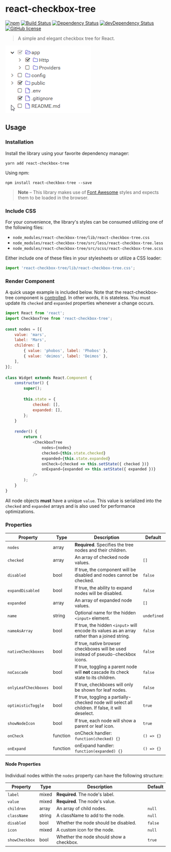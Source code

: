 # react-checkbox-tree

[![npm](https://img.shields.io/npm/v/react-checkbox-tree.svg?style=flat-square)](https://www.npmjs.com/package/react-checkbox-tree)
[![Build Status](https://img.shields.io/travis/jakezatecky/react-checkbox-tree/master.svg?style=flat-square)](https://travis-ci.org/jakezatecky/react-checkbox-tree)
[![Dependency Status](https://img.shields.io/david/jakezatecky/react-checkbox-tree.svg?style=flat-square)](https://david-dm.org/jakezatecky/react-checkbox-tree)
[![devDependency Status](https://david-dm.org/jakezatecky/react-checkbox-tree/dev-status.svg?style=flat-square)](https://david-dm.org/jakezatecky/react-checkbox-tree?type=dev)
[![GitHub license](https://img.shields.io/badge/license-MIT-blue.svg?style=flat-square)](https://raw.githubusercontent.com/jakezatecky/react-checkbox-tree/master/LICENSE.txt)

> A simple and elegant checkbox tree for React.

![Demo](demo.gif)

## Usage

### Installation

Install the library using your favorite dependency manager:

``` shell
yarn add react-checkbox-tree
```

Using npm:

```
npm install react-checkbox-tree --save
```

> **Note** &ndash; This library makes use of [Font Awesome](http://fontawesome.io/) styles and expects them to be loaded in the browser.


### Include CSS

For your convenience, the library's styles can be consumed utilizing one of the following files:

* `node_modules/react-checkbox-tree/lib/react-checkbox-tree.css`
* `node_modules/react-checkbox-tree/src/less/react-checkbox-tree.less`
* `node_modules/react-checkbox-tree/src/scss/react-checkbox-tree.scss`

Either include one of these files in your stylesheets or utilize a CSS loader:

``` javascript
import 'react-checkbox-tree/lib/react-checkbox-tree.css';
```


### Render Component

A quick usage example is included below. Note that the react-checkbox-tree component is [controlled](https://facebook.github.io/react/docs/forms.html#controlled-components). In other words, it is stateless. You must update its `checked` and `expanded` properties whenever a change occurs.

``` javascript
import React from 'react';
import CheckboxTree from 'react-checkbox-tree';

const nodes = [{
    value: 'mars',
    label: 'Mars',
    children: [
        { value: 'phobos', label: 'Phobos' },
        { value: 'deimos', label: 'Deimos' },
    ],
}];

class Widget extends React.Component {
    constructor() {
        super();

        this.state = {
            checked: [],
            expanded: [],
        };
    }

    render() {
        return (
            <CheckboxTree
                nodes={nodes}
                checked={this.state.checked}
                expanded={this.state.expanded}
                onCheck={checked => this.setState({ checked })}
                onExpand={expanded => this.setState({ expanded })}
            />
        );
    }
}
```

All node objects **must** have a unique `value`. This value is serialized into the `checked` and `expanded` arrays and is also used for performance optimizations.

### Properties

| Property             | Type     | Description                                                                                      | Default     |
| -------------------- | -------- | ------------------------------------------------------------------------------------------------ | ----------- |
| `nodes`              | array    | **Required**. Specifies the tree nodes and their children.                                       |             |
| `checked`            | array    | An array of checked node values.                                                                 | `[]`        |
| `disabled`           | bool     | If true, the component will be disabled and nodes cannot be checked.                             | `false`     |
| `expandDisabled`     | bool     | If true, the ability to expand nodes will be disabled.                                           | `false`     |
| `expanded`           | array    | An array of expanded node values.                                                                | `[]`        |
| `name`               | string   | Optional name for the hidden `<input>` element.                                                  | `undefined` |
| `nameAsArray`        | bool     | If true, the hidden `<input>` will encode its values as an array rather than a joined string.    | `false`     |
| `nativeCheckboxes`   | bool     | If true, native browser checkboxes will be used instead of pseudo-checkbox icons.                | `false`     |
| `noCascade`          | bool     | If true, toggling a parent node will **not** cascade its check state to its children.            | `false`     |
| `onlyLeafCheckboxes` | bool     | If true, checkboxes will only be shown for leaf nodes.                                           | `false`     |
| `optimisticToggle`   | bool     | If true, toggling a partially-checked node will select all children. If false, it will deselect. | `true`      |
| `showNodeIcon`       | bool     | If true, each node will show a parent or leaf icon.                                              | `true`      |
| `onCheck`            | function | onCheck handler: `function(checked) {}`                                                          | `() => {}`  |
| `onExpand`           | function | onExpand handler: `function(expanded) {}`                                                        | `() => {}`  |

#### Node Properties

Individual nodes within the `nodes` property can have the following structure:

| Property       | Type   | Description                              | Default |
| -------------- | ------ | ---------------------------------------- | ------- |
| `label`        | mixed  | **Required**. The node's label.          |         |
| `value`        | mixed  | **Required**. The node's value.          |         |
| `children`     | array  | An array of child nodes.                 | `null`  |
| `className`    | string | A className to add to the node.          | `null`  |
| `disabled`     | bool   | Whether the node should be disabled.     | `false` |
| `icon`         | mixed  | A custom icon for the node.              | `null`  |
| `showCheckbox` | bool   | Whether the node should show a checkbox. | `true`  |
